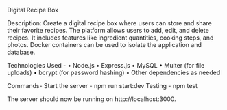 Digital Recipe Box

Description: Create a digital recipe box where users can store and share their favorite recipes. The platform allows users to add, edit, and delete recipes. It includes features like ingredient quantities, cooking steps, and photos. Docker containers can be used to isolate the application and database.


Technologies Used -
•	Node.js
•	Express.js
•	MySQL
•	Multer (for file uploads)
•	bcrypt (for password hashing)
•	Other dependencies as needed

Commands-
Start the server - npm run start:dev
Testing - npm test


The server should now be running on http://localhost:3000.
